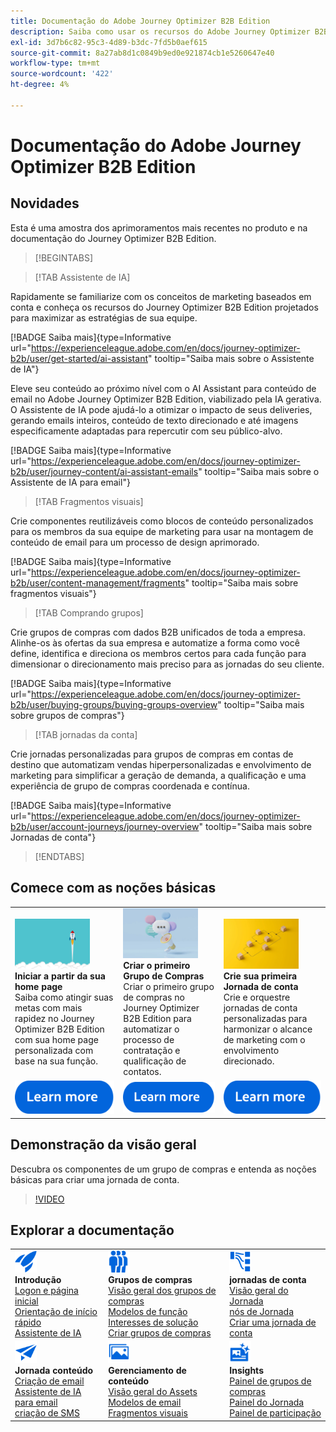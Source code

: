 ```yaml
---
title: Documentação do Adobe Journey Optimizer B2B Edition
description: Saiba como usar os recursos do Adobe Journey Optimizer B2B Edition para orquestrar jornadas de contas e grupos de compras usando IA gerativa integrada e automação líder do setor.
exl-id: 3d7b6c82-95c3-4d89-b3dc-7fd5b0aef615
source-git-commit: 8a27ab8d1c0849b9ed0e921874cb1e5260647e40
workflow-type: tm+mt
source-wordcount: '422'
ht-degree: 4%

---
```


# Documentação do Adobe Journey Optimizer B2B Edition

## Novidades

Esta é uma amostra dos aprimoramentos mais recentes no produto e na documentação do Journey Optimizer B2B Edition.

<!-- For a comprehensive list of features, improvements, and fixes, check out the detailed < Release Notes >. Stay up-to-date with the latest changes in our documentation by visiting the , < documentation updates page >. -->

>[!BEGINTABS]

>[!TAB Assistente de IA]

Rapidamente se familiarize com os conceitos de marketing baseados em conta e conheça os recursos do Journey Optimizer B2B Edition projetados para maximizar as estratégias de sua equipe.

[!BADGE Saiba mais]{type=Informative url="https://experienceleague.adobe.com/en/docs/journey-optimizer-b2b/user/get-started/ai-assistant" tooltip="Saiba mais sobre o Assistente de IA"}

Eleve seu conteúdo ao próximo nível com o AI Assistant para conteúdo de email no Adobe Journey Optimizer B2B Edition, viabilizado pela IA gerativa. O Assistente de IA pode ajudá-lo a otimizar o impacto de seus deliveries, gerando emails inteiros, conteúdo de texto direcionado e até imagens especificamente adaptadas para repercutir com seu público-alvo.

[!BADGE Saiba mais]{type=Informative url="https://experienceleague.adobe.com/en/docs/journey-optimizer-b2b/user/journey-content/ai-assistant-emails" tooltip="Saiba mais sobre o Assistente de IA para email"}

>[!TAB Fragmentos visuais]

Crie componentes reutilizáveis como blocos de conteúdo personalizados para os membros da sua equipe de marketing para usar na montagem de conteúdo de email para um processo de design aprimorado.

[!BADGE Saiba mais]{type=Informative url="https://experienceleague.adobe.com/en/docs/journey-optimizer-b2b/user/content-management/fragments" tooltip="Saiba mais sobre fragmentos visuais"}

>[!TAB Comprando grupos]

Crie grupos de compras com dados B2B unificados de toda a empresa. Alinhe-os às ofertas da sua empresa e automatize a forma como você define, identifica e direciona os membros certos para cada função para dimensionar o direcionamento mais preciso para as jornadas do seu cliente.

[!BADGE Saiba mais]{type=Informative url="https://experienceleague.adobe.com/en/docs/journey-optimizer-b2b/user/buying-groups/buying-groups-overview" tooltip="Saiba mais sobre grupos de compras"}

>[!TAB jornadas da conta]

Crie jornadas personalizadas para grupos de compras em contas de destino que automatizam vendas hiperpersonalizadas e envolvimento de marketing para simplificar a geração de demanda, a qualificação e uma experiência de grupo de compras coordenada e contínua.

[!BADGE Saiba mais]{type=Informative url="https://experienceleague.adobe.com/en/docs/journey-optimizer-b2b/user/account-journeys/journey-overview" tooltip="Saiba mais sobre Jornadas de conta"}

>[!ENDTABS]

## Comece com as noções básicas

<table style="table-layout:fixed">
  <tr style="border: 0;">
    <td>
    <a href="home-page.md"><img width="120px" src="./assets/launch.png"></a>
    <div><strong>Iniciar a partir da sua home page</strong><br/>Saiba como atingir suas metas com mais rapidez no Journey Optimizer B2B Edition com sua home page personalizada com base na sua função.</div>
    </td>
      <td>
    <a href="buying-groups/buying-groups-overview.md"><img width="120px" src="./assets/communication.png"></a>
    <div><strong>Criar o primeiro Grupo de Compras</strong><br/>Criar o primeiro grupo de compras no Journey Optimizer B2B Edition para automatizar o processo de contratação e qualificação de contatos.</div>
    </td>
    <td>
    <a href="journeys/journey-overview.md"><img width="120px" src="./assets/flow.png"></a>
    <div><strong>Crie sua primeira Jornada de conta</strong><br/>Crie e orquestre jornadas de conta personalizadas para harmonizar o alcance de marketing com o envolvimento direcionado. 
    </div>
    </td>
  </tr>
  <tr style="border: 0;">
    <td align="center"><a href="home-page.md"><img src="../assets/learn-more.svg"></a></td>
    <td align="center"><a href="buying-groups/buying-groups-overview.md"><img src="../assets/learn-more.svg"></a></td>
    <td align="center"><a href="journeys/journey-overview.md"><img src="../assets/learn-more.svg"></a></td>
    </tr>
</table>

## Demonstração da visão geral

Descubra os componentes de um grupo de compras e entenda as noções básicas para criar uma jornada de conta.

>[!VIDEO](https://video.tv.adobe.com/v/3432054?quality=12)

## Explorar a documentação

<table style="table-layout:auto">
  <tr style="border: 0;">
    <td>
      <img src="../assets/do-not-localize/icon-quick-start.svg" width="35px"><br/>
      <strong>Introdução</strong><br/><a href="home-page.md">Logon e página inicial</a><br/><a href="./start/get-started.md">Orientação de início rápido</a> <br/><a href="./start/ai-assistant.md">Assistente de IA</a>
    </td>
    <!--
    <td>
      <img src="../assets/do-not-localize/icon-configure.svg" width="35px"><br/>
      <strong>Configuration<br/>administration</strong><br/><a href="using/configuration/channel-surfaces.md">Channel surfaces</a> - <a href="using/configuration/about-data-sources-events-actions.md">Configure journeys</a>  - <a href="using/administration/permissions-overview.md">Access control</a> - <a href="using/administration/sandboxes.md">Sandboxes management</a>
    </td> -->
    <td>
      <img src="../assets/do-not-localize/icon_audience.svg" width="35px"><br/>
      <strong>Grupos de compras</strong><br/><a href="./buying-groups/buying-groups-overview.md">Visão geral dos grupos de compras</a><br/><a href="./buying-groups/buying-groups-role-templates.md">Modelos de função</a><br/><a href="./buying-groups/solution-interests.md">Interesses de solução</a><br/><a href="./buying-groups/buying-groups-create.md">Criar grupos de compras</a>
    </td>
    <td>
      <img src="../assets/do-not-localize/icon-paths.svg" width="35px"><br/>
      <strong>jornadas de conta</strong><br/><a href="./journeys/journey-overview.md">Visão geral do Jornada</a><br/><a href="./journeys/journey-nodes.md">nós de Jornada</a><br/><a href="./journeys/journey-overview.md#create-an-account-journey">Criar uma jornada de conta</a>
    </td>
  </tr>
  <tr style="border: 0;">
    <td>
      <img src="../assets/do-not-localize/icon-campaign.svg" width="35px"><br/>
      <strong>Jornada conteúdo</strong><br/><a href="./content/email-authoring.md">Criação de email</a><br/><a href="./content/ai-assistant-emails.md">Assistente de IA para email</a><br/><a href="./content/sms-authoring.md">criação de SMS</a>
    </td>
        <td>
      <img src="../assets/do-not-localize/icon_assets.svg" width="35px"><br/>
      <strong>Gerenciamento de conteúdo</strong><br/><a href="./content/assets-overview.md">Visão geral do Assets</a><br/><a href="./content/email-templates.md">Modelos de email</a><br/><a href="./content/fragments.md">Fragmentos visuais</a>
    </td>
    <td>
      <img src="../assets/do-not-localize/icon-offer.svg" width="35px"><br/>
      <strong>Insights</strong><br/><a href="./dashboards/buying-groups-dashboard.md">Painel de grupos de compras</a><br/><a href="./dashboards/journeys-dashboard.md">Painel do Jornada</a><br/><a href="./dashboards/engagement-dashboard.md">Painel de participação</a>
    </td>

</tr>
</table>

<!-- 

## Additional resources

<table style="table-layout:fixed"><tr style="border: 0;">
<td><strong>Adobe Journey Optimizer</strong><br/>
<a href="https://experienceleague.adobe.com/docs/journey-optimizer-learn/tutorials/overview.html" target="_blank">Tutorials</a> - <a href="https://helpx.adobe.com/legal/product-descriptions/adobe-journey-optimizer.html" target="_blank">Product description</a> - <a href="https://www.adobe.com/content/dam/cc/en/security/pdfs/AJO_SecurityOverview.pdf" target="_blank">Security overview (PDF)</a> - <a href="https://developer.adobe.com/journey-optimizer-apis/" target="_blank">APIs reference</a> - <a href="https://experienceleague.adobe.com/tools/ajo-schemas/schema-dictionary.html" target="_blank">Journey Optimizer Schema Dictionary</a>

</td>
<td><strong>Adobe Experience Platform</strong><br/>
<a href="https://experienceleague.adobe.com/docs/experience-platform/landing/home.html" target="_blank">Documentation</a> - <a href="https://www.adobe.com/experience-platform/documentation-and-developer-resources.html" target="_blank">Developers resources</a>
</td>
</tr></table> -->
